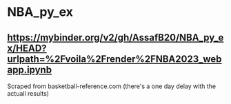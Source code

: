 # NBA_py_ex
 
## https://mybinder.org/v2/gh/AssafB20/NBA_py_ex/HEAD?urlpath=%2Fvoila%2Frender%2FNBA2023_webapp.ipynb

Scraped from basketball-reference.com (there's a one day delay with the actuall results) 